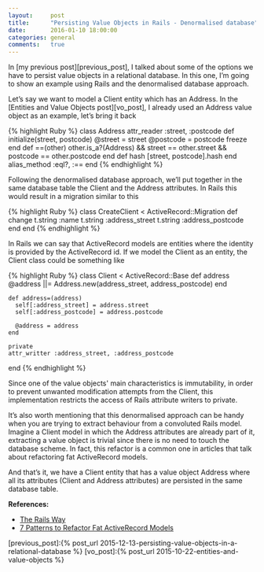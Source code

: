 ```yaml
---
layout:     post
title:      "Persisting Value Objects in Rails - Denormalised database"
date:       2016-01-10 18:00:00
categories: general
comments:   true
---
```

In [my previous post][previous_post], I talked about some of the options we have to persist value objects in a relational database. In this one, I’m going to show an example using Rails and the denormalised database approach.

Let’s say we want to model a Client entity which has an Address. In the [Entities and Value Objects post][vo_post], I already used an Address value object as an example, let’s bring it back

{% highlight Ruby %}
  class Address
    attr_reader :street, :postcode
    def initialize(street, postcode)
      @street = street
      @postcode = postcode
      freeze
    end
    def ==(other)
      other.is_a?(Address) && street == other.street && postcode == other.postcode
    end
    def hash
      [street, postcode].hash
    end
    alias_method :eql?, :==
  end
{% endhighlight %}

Following the denormalised database approach, we’ll put together in the same database table the Client and the Address attributes. In Rails this would result in a migration similar to this

{% highlight Ruby %}
  class CreateClient < ActiveRecord::Migration
    def change
      t.string :name
      t.string :address_street
      t.string :address_postcode
    end
  end
{% endhighlight %}

In Rails we can say that ActiveRecord models are entities where the identity is provided by the ActiveRecord id. If we model the Client as an entity, the Client class could be something like

{% highlight Ruby %}
  class Client < ActiveRecord::Base
    def address
      @address ||= Address.new(address_street, address_postcode)
    end

    def address=(address)
      self[:address_street] = address.street
      self[:address_postcode] = address.postcode

      @address = address
    end

    private
    attr_writter :address_street, :address_postcode
  end
{% endhighlight %}

Since one of the value objects' main characteristics is immutability, in order to prevent unwanted modification attempts from the Client, this implementation restricts the access of Rails attribute writers to private.

It’s also worth mentioning that this denormalised approach can be handy when you are trying to extract behaviour from a convoluted Rails model. Imagine a Client model in which the Address attributes are already part of it, extracting a value object is trivial since there is no need to touch the database scheme. In fact, this refactor is a common one in articles that talk about refactoring fat ActiveRecord models.

And that’s it, we have a Client entity that has a value object Address where all its attributes (Client and Address attributes) are persisted in the same database table.

**References:**

- [The Rails Way](https://leanpub.com/tr4w)
- [7 Patterns to Refactor Fat ActiveRecord Models](http://blog.codeclimate.com/blog/2012/10/17/7-ways-to-decompose-fat-activerecord-models)

[previous_post]:{% post_url 2015-12-13-persisting-value-objects-in-a-relational-database %}
[vo_post]:{% post_url 2015-10-22-entities-and-value-objects %}
